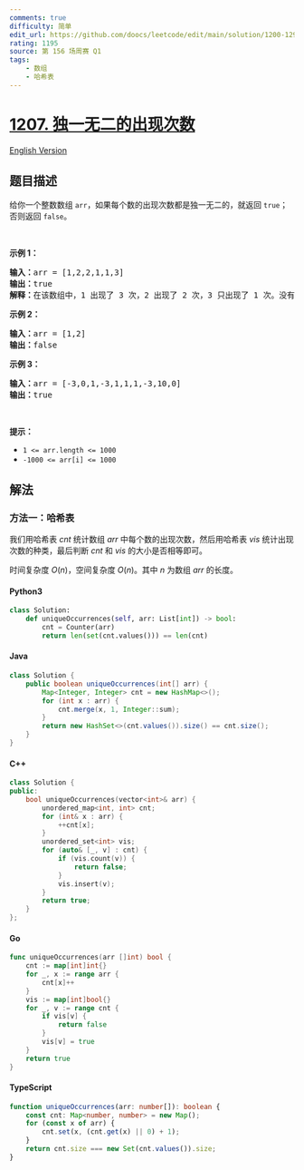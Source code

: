 ```yaml
---
comments: true
difficulty: 简单
edit_url: https://github.com/doocs/leetcode/edit/main/solution/1200-1299/1207.Unique%20Number%20of%20Occurrences/README.md
rating: 1195
source: 第 156 场周赛 Q1
tags:
    - 数组
    - 哈希表
---
```


<!-- problem:start -->

# [1207. 独一无二的出现次数](https://leetcode.cn/problems/unique-number-of-occurrences)

[English Version](/solution/1200-1299/1207.Unique%20Number%20of%20Occurrences/README_EN.md)

## 题目描述

<!-- description:start -->

<p>给你一个整数数组&nbsp;<code>arr</code>，如果每个数的出现次数都是独一无二的，就返回&nbsp;<code>true</code>；否则返回 <code>false</code>。</p>

<p>&nbsp;</p>

<p><strong>示例 1：</strong></p>

<pre>
<strong>输入：</strong>arr = [1,2,2,1,1,3]
<strong>输出：</strong>true
<strong>解释：</strong>在该数组中，1 出现了 3 次，2 出现了 2 次，3 只出现了 1 次。没有两个数的出现次数相同。</pre>

<p><strong>示例 2：</strong></p>

<pre>
<strong>输入：</strong>arr = [1,2]
<strong>输出：</strong>false
</pre>

<p><strong>示例 3：</strong></p>

<pre>
<strong>输入：</strong>arr = [-3,0,1,-3,1,1,1,-3,10,0]
<strong>输出：</strong>true
</pre>

<p>&nbsp;</p>

<p><strong>提示：</strong></p>

<ul>
	<li><code>1 &lt;= arr.length&nbsp;&lt;= 1000</code></li>
	<li><code>-1000 &lt;= arr[i] &lt;= 1000</code></li>
</ul>

<!-- description:end -->

## 解法

<!-- solution:start -->

### 方法一：哈希表

我们用哈希表 $cnt$ 统计数组 $arr$ 中每个数的出现次数，然后用哈希表 $vis$ 统计出现次数的种类，最后判断 $cnt$ 和 $vis$ 的大小是否相等即可。

时间复杂度 $O(n)$，空间复杂度 $O(n)$。其中 $n$ 为数组 $arr$ 的长度。

<!-- tabs:start -->

#### Python3

```python
class Solution:
    def uniqueOccurrences(self, arr: List[int]) -> bool:
        cnt = Counter(arr)
        return len(set(cnt.values())) == len(cnt)
```

#### Java

```java
class Solution {
    public boolean uniqueOccurrences(int[] arr) {
        Map<Integer, Integer> cnt = new HashMap<>();
        for (int x : arr) {
            cnt.merge(x, 1, Integer::sum);
        }
        return new HashSet<>(cnt.values()).size() == cnt.size();
    }
}
```

#### C++

```cpp
class Solution {
public:
    bool uniqueOccurrences(vector<int>& arr) {
        unordered_map<int, int> cnt;
        for (int& x : arr) {
            ++cnt[x];
        }
        unordered_set<int> vis;
        for (auto& [_, v] : cnt) {
            if (vis.count(v)) {
                return false;
            }
            vis.insert(v);
        }
        return true;
    }
};
```

#### Go

```go
func uniqueOccurrences(arr []int) bool {
	cnt := map[int]int{}
	for _, x := range arr {
		cnt[x]++
	}
	vis := map[int]bool{}
	for _, v := range cnt {
		if vis[v] {
			return false
		}
		vis[v] = true
	}
	return true
}
```

#### TypeScript

```ts
function uniqueOccurrences(arr: number[]): boolean {
    const cnt: Map<number, number> = new Map();
    for (const x of arr) {
        cnt.set(x, (cnt.get(x) || 0) + 1);
    }
    return cnt.size === new Set(cnt.values()).size;
}
```

<!-- tabs:end -->

<!-- solution:end -->

<!-- problem:end -->
